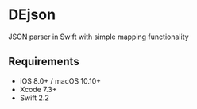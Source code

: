# DEjson

JSON parser in Swift with simple mapping functionality

## Requirements

- iOS 8.0+ / macOS 10.10+
- Xcode 7.3+
- Swift 2.2

